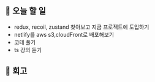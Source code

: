 ## 📑 오늘 할 일

- redux, recoil, zustand 찾아보고 지금 프로젝트에 도입하기
- netlify를 aws s3,cloudFront로 배포해보기
- 코테 풀기
- ts 강의 듣기

## 💬 회고
